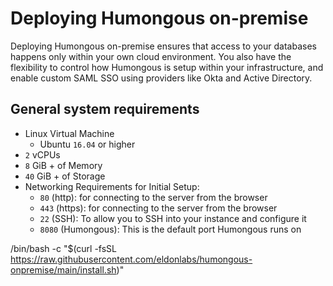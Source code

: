# Deploying Humongous on-premise

Deploying Humongous on-premise ensures that access to your databases happens only within your own cloud environment. You also have the flexibility to control how Humongous is setup within your infrastructure, and enable custom SAML SSO using providers like Okta and Active Directory.

## General system requirements

- Linux Virtual Machine
  - Ubuntu `16.04` or higher
- `2` vCPUs
- `8` GiB + of Memory
- `40` GiB + of Storage
- Networking Requirements for Initial Setup:
  - `80` (http): for connecting to the server from the browser
  - `443` (https): for connecting to the server from the browser
  - `22` (SSH): To allow you to SSH into your instance and configure it
  - `8080` (Humongous): This is the default port Humongous runs on

/bin/bash -c "$(curl -fsSL https://raw.githubusercontent.com/eldonlabs/humongous-onpremise/main/install.sh)"